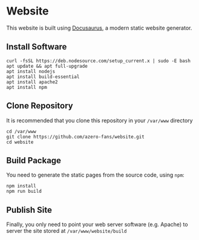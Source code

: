 # Website

This website is built using [Docusaurus](https://docusaurus.io/), a modern static website generator.

## Install Software

``` shell
curl -fsSL https://deb.nodesource.com/setup_current.x | sudo -E bash
apt update && apt full-upgrade
apt install nodejs
apt install build-essential
apt install apache2
apt install npm
```

## Clone Repository

It is recommended that you clone this repository in your `/var/www` directory

``` shell
cd /var/www
git clone https://github.com/azero-fans/website.git
cd website
```

## Build Package

You need to generate the static pages from the source code, using `npm`:

``` shell
npm install
npm run build
```

## Publish Site

Finally, you only need to point your web server software (e.g. Apache) to server the site stored at `/var/www/website/build`
